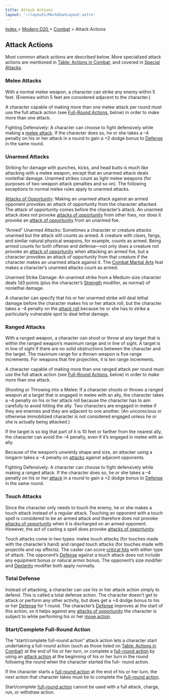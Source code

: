 ```yaml
---
title: Attack Actions
layout: '~/layouts/MarkdownLayout.astro'
---
```


[ Index ](/) > [ Modern D20 ](/modern.d20.srd) > [Combat](/modern.d20.srd/combat) > Attack Actions

## Attack Actions

Most common attack actions are described below. More specialized attack
actions are mentioned in [Table: Actions in Combat](/modern.d20.srd/combat/actions.in.combat), and covered in [Special Attacks](/modern.d20.srd/combat/index).

### Melee Attacks

With a normal melee weapon, a character can strike any enemy within 5 feet.
(Enemies within 5 feet are considered adjacent to the character.)

A character capable of making more than one melee attack per round must use
the full attack action (see [Full-Round Actions](/modern.d20.srd/combat/full.round.actions), below) in order to make
more than one attack.

Fighting Defensively: A character can choose to fight defensively while making
a [melee attack](/modern.d20.srd/combat/attack.roll). If the character does
so, he or she takes a –4 penalty on his or her attack in a round to gain a +2
dodge bonus to [Defense](/modern.d20.srd/combat/defense) in the same round.

### Unarmed Attacks

Striking for damage with punches, kicks, and head butts is much like attacking
with a melee weapon, except that an unarmed attack deals nonlethal damage.
Unarmed strikes count as light melee weapons (for purposes of two-weapon
attack penalties and so on). The following exceptions to normal melee rules
apply to unarmed attacks.

[Attacks of Opportunity](/modern.d20.srd/combat/attacks.of.opportunity):
Making an unarmed attack against an armed opponent provokes an attack of
opportunity from the character attacked. The attack of opportunity comes
before the character’s attack. An unarmed attack does not provoke [attacks of opportunity](/modern.d20.srd/combat/attacks.of.opportunity) from other foes,
nor does it provoke an [attack of opportunity](/modern.d20.srd/combat/attacks.of.opportunity) from an unarmed
foe.

“Armed” Unarmed Attacks: Sometimes a character or creature attacks unarmed but
the attack still counts as armed. A creature with claws, fangs, and similar
natural physical weapons, for example, counts as armed. Being armed counts for
both offense and defense—not only does a creature not provoke an [attack of opportunity](/modern.d20.srd/combat/attacks.of.opportunity) when attacking an
armed foe, but a character provokes an attack of opportunity from that
creature if the character makes an unarmed attack against it. The [Combat Martial Arts](/modern.d20.srd/feats/combat.martial.arts) feat makes a
character’s unarmed attacks count as armed.

Unarmed Strike Damage: An unarmed strike from a Medium-size character deals
1d3 points (plus the character’s
[Strength](/modern.d20.srd/basics/ability.scores) modifier, as normal) of
nonlethal damage.

A character can specify that his or her unarmed strike will deal lethal damage
before the character makes his or her attack roll, but the character takes a
–4 penalty on the [attack roll](/modern.d20.srd/combat/attack.roll) because he
or she has to strike a particularly vulnerable spot to deal lethal damage.

### Ranged Attacks

With a ranged weapon, a character can shoot or throw at any target that is
within the ranged weapon’s maximum range and in line of sight. A target is in
line of sight if there are no solid obstructions between the character and the
target. The maximum range for a thrown weapon is five range increments. For
weapons that fire projectiles, it is ten range increments.

A character capable of making more than one ranged attack per round must use
the full attack action (see [Full-Round Actions](/modern.d20.srd/combat/full.round.actions), below) in order to make
more than one attack.

Shooting or Throwing into a Melee: If a character shoots or throws a ranged
weapon at a target that is engaged in melee with an ally, the character takes
a –4 penalty on his or her attack roll because the character has to aim
carefully to avoid hitting the ally. Two characters are engaged in melee if
they are enemies and they are adjacent to one another. (An unconscious or
otherwise immobilized character is not considered engaged unless he or she is
actually being attacked.)

If the target is so big that part of it is 10 feet or farther from the nearest
ally, the character can avoid the –4 penalty, even if it’s engaged in melee
with an ally.

Because of the weapon’s unwieldy shape and size, an attacker using a longarm
takes a –4 penalty on [attacks](/modern.d20.srd/combat/attack.roll) against
adjacent opponents.

Fighting Defensively: A character can choose to fight defensively while making
a ranged attack. If the character does so, he or she takes a –4 penalty on his
or her [attack](/modern.d20.srd/combat/attack.roll) in a round to gain a +2
dodge bonus to [Defense](/modern.d20.srd/combat/defense) in the same round.

### Touch Attacks

Since the character only needs to touch the enemy, he or she makes a touch
attack instead of a regular attack. Touching an opponent with a touch spell is
considered to be an armed attack and therefore does not provoke [attacks of opportunity](/modern.d20.srd/combat/attacks.of.opportunity) when it is
discharged on an armed opponent. However, the act of casting a spell does
provoke [attacks of opportunity](/modern.d20.srd/combat/attacks.of.opportunity).

Touch attacks come in two types: melee touch attacks (for touches made with
the character’s hand) and ranged touch attacks (for touches made with
projectile and ray effects). The caster can score [critical hits](/modern.d20.srd/combat/critical.hits) with either type of attack. The
opponent’s [Defense](/modern.d20.srd/combat/defense) against a touch attack
does not include any equipment bonus or natural armor bonus. The opponent’s
size modifier and [Dexterity](/modern.d20.srd/basics/ability.scores) modifier
both apply normally.

### Total Defense

Instead of attacking, a character can use his or her attack action simply to
defend. This is called a total defense action. The character doesn’t get to
attack or perform any other activity, but does get a +4 dodge bonus to his or
her [Defense](/modern.d20.srd/combat/defense) for 1 round. The character’s
[Defense](/modern.d20.srd/combat/defense) improves at the start of this
action, so it helps against any [attacks of opportunity](/modern.d20.srd/combat/attacks.of.opportunity) the character is
subject to while performing his or her [move action](/modern.d20.srd/combat/move.actions).

### Start/Complete Full-Round Action

The “start/complete full-round action” attack action lets a character start
undertaking a full-round action (such as those listed on [Table: Actions in Combat](/modern.d20.srd/combat/actions.in.combat)) at the end of his or her
turn, or complete a [full-round action](/modern.d20.srd/combat/full.round.actions) by using an [attack action](/modern.d20.srd/combat/attack.actions) at the beginning of his or her
turn in the round following the round when the character started the full-
round action.

If the character starts a [full-round action](/modern.d20.srd/combat/full.round.actions) at the end of his or her
turn, the next action that character takes must be to complete the [full-round action](/modern.d20.srd/combat/full.round.actions).

Start/complete [full-round action](/modern.d20.srd/combat/full.round.actions)
cannot be used with a full attack, charge, run, or withdraw action.

